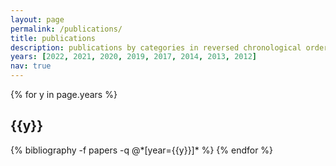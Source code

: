 ```yaml
---
layout: page
permalink: /publications/
title: publications
description: publications by categories in reversed chronological order.
years: [2022, 2021, 2020, 2019, 2017, 2014, 2013, 2012]
nav: true
---
```


<div class="publications">

{% for y in page.years %}
  <h2 class="year">{{y}}</h2>
  {% bibliography -f papers -q @*[year={{y}}]* %}
{% endfor %}

</div>
